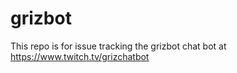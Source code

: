# grizbot

This repo is for issue tracking the grizbot chat bot at https://www.twitch.tv/grizchatbot
